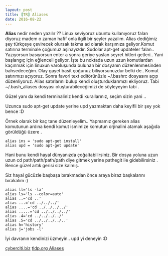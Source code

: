 ```yaml
---
layout: post
title: [TR] Aliases
date: 2016-08-22
---
```


__Alias__ nedir neden yazılır ?? Linux seviyoruz ubuntu kullanıyoruz falan diyoruz madem o zaman
hafif onla ilgili bir şeyler yazalım. 
Alias dediğimiz şey türkçeye çevirecek olursak takma ad olarak karşımıza geliyor.Komut satırına terminale çoğumuz aşinayızdır.
Sudolar apt-get updateler falan.. Yazıyorsun basıyorsun enter a sonra geriye yaslan seyret hitleri getleri..
Yani başlangıç için eğlenceli geliyor. İşte bu noktada uzun uzun komutlardan kaçınmak için linuxun varoluşunda bulunan bir dosyanın düzenlenmesinden bahsedeceğim.
Olay gayet basit çoğunuz biliyorsunuzdur belki de.. Komut satırımızı açıyoruz. Sonra favori text editörünüzle ~/.bashrc dosyasını açıp düzenliyoruz. Alias satırlarını bulup kendi
oluşturduklarımızı ekliyoruz. Tabi ~/.bash_aliases dosyası oluşturabileceğimizi de söyleyeyim tabi .


Güzel yanı da kendi terminaliniz kendi kurallarınız, seçim sizin yani ..

Uzunca sudo apt-get update yerine upd yazmaktan daha keyifli bir şey yok bence :D

Örnek olarak bir kaç tane düzenleyelim.. Yapmamız gereken alias komutunun ardına kendi komut ismimize
komutun orjinalini atamak aşağıda görüldüğü üzere .

	
	alias ins = 'sudo apt-get install'
	alias upd = 'sudo apt-get update'


Hani bunu kendi hayal dünyanızda çoğaltabilirsiniz. Bir dosya yoluna uzun uzun cd path/path/path/path diye gitmek yerine
pathegit ile gidebilirsiniz . Bence güzel artık gerisi size kalmış.

Siz hayal gücüzle başbaşa bırakmadan önce araya biraz başkalarını bırakalım :)

	alias ll='ls -la'
	alias ls='ls --color=auto'
	alias ..='cd ..'
	alias ...='cd ../../../'
	alias ....='cd ../../../../'
	alias .....='cd ../../../../'
	alias .4='cd ../../../../'
	alias .5='cd ../../../../..'	
	alias h='history'
	alias j='jobs -l'

İyi davranın kendinizi üzmeyin.. upd yi deneyin :D


 [cyberciti.biz](http://www.cyberciti.biz/tips/bash-aliases-mac-centos-linux-unix.html)
 [tldp.org Aliases](http://tldp.org/LDP/abs/html/aliases.html)

